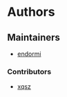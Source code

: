 # Authors

## Maintainers

- [endormi](https://github.com/endormi)

### Contributors

- [xqsz](https://github.com/xqsz)